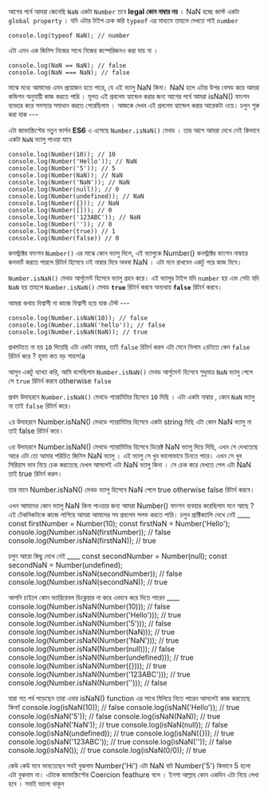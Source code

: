 আগের পর্বে আমরা জেনেছি `NaN` একটা `Number` তবে **legal কোন নাম্বার নয়** । NaN হচ্ছে জাস্ট একটা `global property` । যদি এটার টাইপ চেক করি `typeof` এর মাধ্যমে তাহলে দেখতে পাই `number`

```
console.log(typeof NaN); // number
```

এটা এমন এক জিনিস নিজের সাথে নিজের কম্পেরিজনও করা যায় না ।

```
console.log(NaN == NaN); // false
console.log(NaN === NaN); // false
```

মাঝে মধ্যে আমাদের এমন প্রয়োজন হতে পারে, যে এই ভ্যালু NaN কিনা। NaN হলে এটার উপর বেসড করে আমরা কন্ডিশন অনুযায়ী কাজ করতে পারি । মূলত এই প্রবলেম হ্যান্ডেল করার জন্য আগের পর্বে আমরা isNaN() ফাংশন ব্যবহার করে সমস্যার সমাধান করতে পেরেছিলাম । আজকে দেখব এই প্রবলেম হ্যান্ডেল করার আরেকটা ওয়ে। চলুন শুরু করা যাক ---

এটা জাভাস্ক্রিপ্টের নতুন ভার্সন **ES6** এ এসেছে `Number.isNaN()` মেথড । তার আগে আমরা দেখে নেই কিভাবে একটা `NaN` ভ্যালু পাওয়া যাবে

```
console.log(Number(10)); // 10
console.log(Number('Hello')); // NaN
console.log(Number('5')); // 5
console.log(Number(NaN)); // NaN
console.log(Number('NaN')); // NaN
console.log(Number(null)); // 0
console.log(Number(undefined)); // NaN
console.log(Number({})); // NaN
console.log(Number([])); // 0
console.log(Number('123ABC')); // NaN
console.log(Number('')); // 0
console.log(Number(true)) // 1
console.log(Number(false)) // 0
```

কনস্ট্রাক্টর ফাংশন `Number()` এর মাঝে কোন ভ্যালু দিলে, এই ভ্যালুকে Number() কনস্ট্রাক্টর ফাংশন নাম্বারে কনভার্ট করতে পারলে রিটার্ন হিসেবে ওই নাম্বার দিবে অথবা NaN । এটা মনে রাখবেন একটু পরে কাজ দিবে।

`Number.isNaN()` মেথড আর্গুমেন্ট হিসেবে ভ্যালু গ্রহন করে। এই ভ্যালুর টাইপ যদি `number` হয় এবং সেটা যদি `NaN` হয় তাহলে `Number.isNaN()` মেথড **`true`** রিটার্ন করবে অন্যথায় **`false`** রিটার্ন করবে।

আমরা কথায় বিশ্বাসী না কাজে বিশ্বাসী হয়ে যাক টেস্ট ---

```
console.log(Number.isNaN(10)); // false
console.log(Number.isNaN('hello')); // false
console.log(Number.isNaN(NaN)); // true
```

প্রথমটাতে না হয় `10` দিয়েছি এটা একটা নাম্বার, তাই `false` রিটার্ন করল এটা মেনে নিলাম ২য়টাতে কেন `false` রিটার্ন করে ? হুমম কত বড় সাহস!a

আসুন একটু ব্যাখ্যা করি, আমি বলেছিলাম `Number.isNaN()` মেথড আর্গুমেন্ট হিসেবে শুধুমাত্র `NaN` ভ্যালু পেলে সে `true` রিটার্ন করবে otherwise `false`

প্রথম উদাহরনে `Number.isNaN()` মেথডে প্যারামিটার হিসেবে `10` দিছি । এটা একটা নাম্বার , কোন `NaN` ভ্যালু না তাই `false` রিটার্ন করে।

২য় উদাহরনে Number.isNaN() মেথডে প্যারামিটার হিসেবে একটা string দিছি এটা কোন NaN ভ্যালু না তাই false রিটার্ন করে।

৩য় উদাহরনে Number.isNaN() মেথডে প্যারামিটার হিসেবে ডিরেক্ট NaN ভ্যালু দিয়ে দিছি, এখন সে দেখতেছে আরে এটা তো আমার পরিচিত জিনিস NaN ভ্যালু । এই ভ্যালু সে খুব ভালোভাবে চিনতে পারে। এখন সে খুব সিরিয়াস ভাব নিয়ে চেক করতেছে দেখল আসলেই এটা NaN ভ্যালু কিনা । সে চেক করে দেখতে পেল এটা NaN তাই true রিটার্ন করল।

তার মানে Number.isNaN() মেথড ভ্যালু হিসেবে NaN পেলে true otherwise false রিটার্ন করবে।

এখন আমাদের কোন ভ্যালু NaN কিনা পাওয়ার জন্য আমরা Number() ফাংশন ব্যবহার করেছিলাম মনে আছে ? এই টেকনিকটাকে কাজে লাগিয়ে আমরা আমাদের সব প্রবলেম সলভ করতে পারি।
চলুন প্রাক্টিক্যালি দেখে নেই \_\_\_\_
const firstNumber = Number(10);
const firstNaN = Number('Hello');
console.log(Number.isNaN(firstNumber)); // false
console.log(Number.isNaN(firstNaN)); // true

চলুন আরো কিছু দেখে নেই \_\_\_\_
const secondNumber = Number(null);
const secondNaN = Number(undefined);
console.log(Number.isNaN(secondNumber)); // false
console.log(Number.isNaN(secondNaN)); // true

আপনি চাইলে কোন ভ্যারিয়েবল ডিক্লেয়ার না করে এভাবে করে দিতে পারেন \_\_\_\_
console.log(Number.isNaN(Number(10))); // false
console.log(Number.isNaN(Number('Hello'))); // true
console.log(Number.isNaN(Number('5'))); // false
console.log(Number.isNaN(Number(NaN))); // true
console.log(Number.isNaN(Number('NaN'))); // true
console.log(Number.isNaN(Number(null))); // false
console.log(Number.isNaN(Number(undefined))); // true
console.log(Number.isNaN(Number({}))); // true
console.log(Number.isNaN(Number('123ABC'))); // true
console.log(Number.isNaN(Number(''))); // false

যারা গত পর্ব পড়েছেন তারা এবার isNaN() function এর সাথে মিলিয়ে নিতে পারেন আসলেই কাজ করতেছে কিনা!
console.log(isNaN(10)); // false
console.log(isNaN('Hello')); // true
console.log(isNaN('5')); // false
console.log(isNaN(NaN)); // true
console.log(isNaN('NaN')); // true
console.log(isNaN(null)); // false
console.log(isNaN(undefined)); // true
console.log(isNaN({})); // true
console.log(isNaN('123ABC')); // true
console.log(isNaN('')); // false
console.log(isNaN()); // true
console.log(isNaN(0/0)); // true

কেউ কেউ মনে ভাবতেছেন সবই বুঝলাম Number('Hi') এটা NaN বাট Number('5') কিভাবে 5 হলো এটা বুঝলাম না। এটাকে জাভাস্ক্রিপ্টের Coercion feathure বলে ।
ইনশা আল্লাহ কোন একদিন এটা নিয়ে লেখা হবে । সবাই ভালো থাকুন
